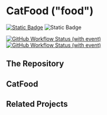 # CatFood ("food")

[![Static Badge](https://img.shields.io/badge/license-MIT-blue)](https://github.com/THE-cattail/food/blob/master/LICENSE)
![Static Badge](https://img.shields.io/badge/communicate-on_Telegram-blue?logo=telegram&logoColor=fff)

[![GitHub Workflow Status (with event)](https://img.shields.io/github/actions/workflow/status/THE-cattail/food/ci-rust.yml?logo=githubactions&logoColor=fff&label=ci)](https://github.com/THE-cattail/food/actions/workflows/ci.yml)
[![GitHub Workflow Status (with event)](https://img.shields.io/github/actions/workflow/status/THE-cattail/food/release-nightly.yml?logo=githubactions&logoColor=fff&label=nightly)](https://github.com/THE-cattail/food/actions/workflows/release-nightly.yml)

## The Repository

## CatFood

## Related Projects
